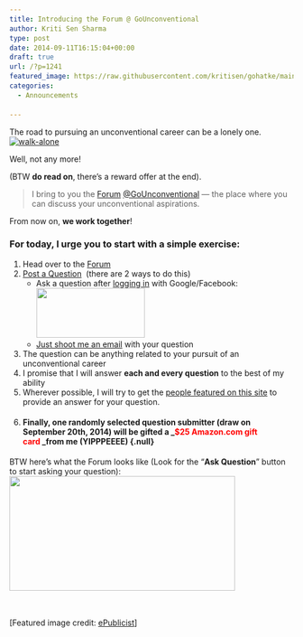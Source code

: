 ```yaml
---
title: Introducing the Forum @ GoUnconventional
author: Kriti Sen Sharma
type: post
date: 2014-09-11T16:15:04+00:00
draft: true
url: /?p=1241
featured_image: https://raw.githubusercontent.com/kritisen/gohatke/main/content/images/2014/09/8718123610_09e70f6d90_z.jpg
categories:
  - Announcements

---
```

The road to pursuing an unconventional career can be a lonely one.  
[<img loading="lazy" decoding="async" class="aligncenter wp-image-1244 size-full" src="https://raw.githubusercontent.com/kritisen/gohatke/main/content/images/2014/09/walk-alone.png" alt="walk-alone" width="250" height="250" srcset="https://raw.githubusercontent.com/kritisen/gohatke/main/content/images/2014/09/walk-alone.png 250w, https://raw.githubusercontent.com/kritisen/gohatke/main/content/images/2014/09/walk-alone-100x100.png 100w" sizes="(max-width: 250px) 100vw, 250px" />][1]

Well, not any more!

(BTW&nbsp;**do read on**, there&#8217;s a reward offer at the end).

> I bring to you the <a href="http://gounconventional.com/forum/" target="_blank" rel="noopener noreferrer">Forum</a> [@GoUnconventional][2] &#8212; the place where you can discuss your unconventional aspirations.

From now on, **we work together**!

### For today, I urge you to start with a simple exercise:

  1. Head over to the [Forum][2]
  2. [Post a Question][3] &nbsp;(there are 2 ways to do this) 
      * Ask a question after&nbsp;[logging in][4]&nbsp;with Google/Facebook:  
        <a href="http://gounconventional.com/wp-login.php" target="_blank" rel="noopener noreferrer"><img loading="lazy" decoding="async" src="https://gallery.mailchimp.com/5bec7a2fcc8f8159bb4b172a3/images/daf24705-aa99-4345-9835-4f981f919e84.png" alt="" width="192" height="88" align="none" /></a>
      * <a href="mailto:gohatke@gmail.com?subject=Question%20for%20Forum%20%40%20GoUnconventional&body=Here%27s%20my%20question%20for%20the%20Forum%20%40GoUnconventional%3A" target="_blank" rel="noopener noreferrer">Just shoot me an email</a> with your question
  3. The&nbsp;question can be anything related to your pursuit of an unconventional career
  4. I promise that I will answer **each and every question**&nbsp;to the best of my ability
  5. Wherever possible, I will try to get the [people featured on this site][5] to provide an answer for your question.
  6. #### Finally, one randomly selected question submitter (draw on September 20th, 2014)&nbsp;will be gifted&nbsp;a _**<span style="color: #ff0000;">$25 Amazon.com gift card</span>&nbsp;**_from me (YIPPPEEEE) {.null}

BTW here&#8217;s what the Forum looks like (Look for the &#8220;**Ask Question**&#8221; button to start asking your question):  
<a href="http://gounconventional.com/forum/" target="_blank" rel="noopener noreferrer"><img loading="lazy" decoding="async" class="aligncenter" src="https://gallery.mailchimp.com/5bec7a2fcc8f8159bb4b172a3/images/e730243c-0f22-4a26-877d-85f1c145a858.png" alt="" width="400" height="203" align="none" /></a>

&nbsp;

[Featured image credit: <a href="http://www.flickr.com/photos/epublicist/8718123610/" target="_blank" rel="noopener noreferrer">ePublicist</a>]

 [1]: https://raw.githubusercontent.com/kritisen/gohatke/main/content/images/2014/09/walk-alone.png
 [2]: http://gounconventional.com/forum/
 [3]: http://gounconventional.com/forum/ask
 [4]: http://gounconventional.com/wp-login.php
 [5]: http://gounconventional.com/2012/03/10/10-unconventional-career-options-after-engineering/